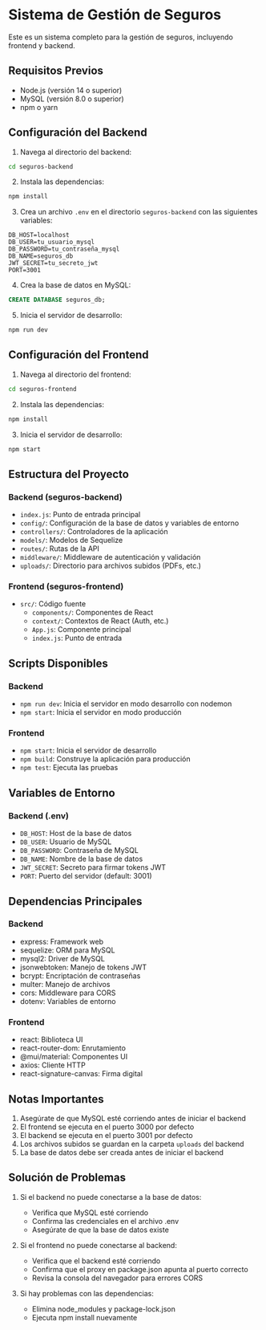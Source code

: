 # Sistema de Gestión de Seguros

Este es un sistema completo para la gestión de seguros, incluyendo frontend y backend.

## Requisitos Previos

- Node.js (versión 14 o superior)
- MySQL (versión 8.0 o superior)
- npm o yarn

## Configuración del Backend

1. Navega al directorio del backend:
```bash
cd seguros-backend
```

2. Instala las dependencias:
```bash
npm install
```

3. Crea un archivo `.env` en el directorio `seguros-backend` con las siguientes variables:
```env
DB_HOST=localhost
DB_USER=tu_usuario_mysql
DB_PASSWORD=tu_contraseña_mysql
DB_NAME=seguros_db
JWT_SECRET=tu_secreto_jwt
PORT=3001
```

4. Crea la base de datos en MySQL:
```sql
CREATE DATABASE seguros_db;
```

5. Inicia el servidor de desarrollo:
```bash
npm run dev
```

## Configuración del Frontend

1. Navega al directorio del frontend:
```bash
cd seguros-frontend
```

2. Instala las dependencias:
```bash
npm install
```

3. Inicia el servidor de desarrollo:
```bash
npm start
```

## Estructura del Proyecto

### Backend (seguros-backend)
- `index.js`: Punto de entrada principal
- `config/`: Configuración de la base de datos y variables de entorno
- `controllers/`: Controladores de la aplicación
- `models/`: Modelos de Sequelize
- `routes/`: Rutas de la API
- `middleware/`: Middleware de autenticación y validación
- `uploads/`: Directorio para archivos subidos (PDFs, etc.)

### Frontend (seguros-frontend)
- `src/`: Código fuente
  - `components/`: Componentes de React
  - `context/`: Contextos de React (Auth, etc.)
  - `App.js`: Componente principal
  - `index.js`: Punto de entrada

## Scripts Disponibles

### Backend
- `npm run dev`: Inicia el servidor en modo desarrollo con nodemon
- `npm start`: Inicia el servidor en modo producción

### Frontend
- `npm start`: Inicia el servidor de desarrollo
- `npm build`: Construye la aplicación para producción
- `npm test`: Ejecuta las pruebas

## Variables de Entorno

### Backend (.env)
- `DB_HOST`: Host de la base de datos
- `DB_USER`: Usuario de MySQL
- `DB_PASSWORD`: Contraseña de MySQL
- `DB_NAME`: Nombre de la base de datos
- `JWT_SECRET`: Secreto para firmar tokens JWT
- `PORT`: Puerto del servidor (default: 3001)

## Dependencias Principales

### Backend
- express: Framework web
- sequelize: ORM para MySQL
- mysql2: Driver de MySQL
- jsonwebtoken: Manejo de tokens JWT
- bcrypt: Encriptación de contraseñas
- multer: Manejo de archivos
- cors: Middleware para CORS
- dotenv: Variables de entorno

### Frontend
- react: Biblioteca UI
- react-router-dom: Enrutamiento
- @mui/material: Componentes UI
- axios: Cliente HTTP
- react-signature-canvas: Firma digital

## Notas Importantes

1. Asegúrate de que MySQL esté corriendo antes de iniciar el backend
2. El frontend se ejecuta en el puerto 3000 por defecto
3. El backend se ejecuta en el puerto 3001 por defecto
4. Los archivos subidos se guardan en la carpeta `uploads` del backend
5. La base de datos debe ser creada antes de iniciar el backend

## Solución de Problemas

1. Si el backend no puede conectarse a la base de datos:
   - Verifica que MySQL esté corriendo
   - Confirma las credenciales en el archivo .env
   - Asegúrate de que la base de datos existe

2. Si el frontend no puede conectarse al backend:
   - Verifica que el backend esté corriendo
   - Confirma que el proxy en package.json apunta al puerto correcto
   - Revisa la consola del navegador para errores CORS

3. Si hay problemas con las dependencias:
   - Elimina node_modules y package-lock.json
   - Ejecuta npm install nuevamente 